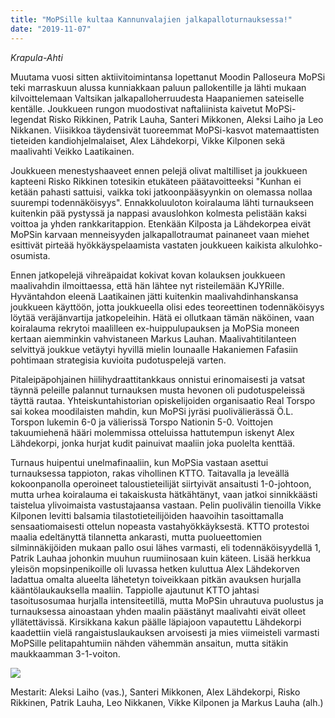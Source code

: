 ```yaml
---
title: "MoPSille kultaa Kannunvalajien jalkapalloturnauksessa!"
date: "2019-11-07"
---
```


_Krapula-Ahti_

Muutama vuosi sitten aktiivitoimintansa lopettanut Moodin Palloseura MoPSi teki marraskuun alussa kunniakkaan paluun pallokentille ja lähti mukaan kilvoittelemaan Valtsikan jalkapalloherruudesta Haapaniemen sateiselle kentälle. Joukkueen rungon muodostivat naftaliinista kaivetut MoPSi-legendat Risko Rikkinen, Patrik Lauha, Santeri Mikkonen, Aleksi Laiho ja Leo Nikkanen. Viisikkoa täydensivät tuoreemmat MoPSi-kasvot matemaattisten tieteiden kandiohjelmalaiset, Alex Lähdekorpi, Vikke Kilponen sekä maalivahti Veikko Laatikainen.

Joukkueen menestyshaaveet ennen pelejä olivat maltilliset ja joukkueen kapteeni Risko Rikkinen totesikin etukäteen päätavoitteeksi "Kunhan ei ketään pahasti sattuisi, vaikka toki jatkoonpääsyynkin on olemassa nollaa suurempi todennäköisyys". Ennakkoluuloton koiralauma lähti turnaukseen kuitenkin pää pystyssä ja nappasi avauslohkon kolmesta pelistään kaksi voittoa ja yhden rankkaritappion. Etenkään Kilposta ja Lähdekorpea eivät MoPSin karvaan menneisyyden jalkapallotraumat painaneet vaan miehet esittivät pirteää hyökkäyspelaamista vastaten joukkueen kaikista alkulohko-osumista.

Ennen jatkopelejä vihreäpaidat kokivat kovan kolauksen joukkueen maalivahdin ilmoittaessa, että hän lähtee nyt risteilemään KJYRille. Hyväntahdon eleenä Laatikainen jätti kuitenkin maalivahdinhanskansa joukkueen käyttöön, jotta joukkueella olisi edes teoreettinen todennäköisyys löytää veräjänvartija jatkopeleihin. Hätä ei ollutkaan tämän näköinen, vaan koiralauma rekrytoi maalilleen ex-huippulupauksen ja MoPSia moneen kertaan aiemminkin vahvistaneen Markus Lauhan. Maalivahtitilanteen selvittyä joukkue vetäytyi hyvillä mielin lounaalle Hakaniemen Fafasiin pohtimaan strategisia kuvioita pudotuspelejä varten.

Pitaleipäpohjainen hiilihydraattitankkaus onnistui erinomaisesti ja vatsat täynnä peleille palannut turnauksen musta hevonen oli pudotuspeleissä täyttä rautaa. Yhteiskuntahistorian opiskelijoiden organisaatio Real Torspo sai kokea moodilaisten mahdin, kun MoPSi jyräsi puolivälierässä Ö.L. Torspon lukemin 6-0 ja välierissä Torspo Nationin 5-0. Voittojen takuumiehenä hääri molemmissa otteluissa hattutempun iskenyt Alex Lähdekorpi, jonka hurjat kudit painuivat maaliin joka puolelta kenttää.

Turnaus huipentui unelmafinaaliin, kun MoPSia vastaan asettui turnauksessa tappioton, rakas vihollinen KTTO. Taitavalla ja leveällä kokoonpanolla operoineet taloustieteilijät siirtyivät ansaitusti 1-0-johtoon, mutta urhea koiralauma ei takaiskusta hätkähtänyt, vaan jatkoi sinnikkäästi taistelua ylivoimaista vastustajaansa vastaan. Pelin puolivälin tienoilla Vikke Kilponen levitti balsamia tilastotieteilijöiden haavoihin tasoittamalla sensaatiomaisesti ottelun nopeasta vastahyökkäyksestä. KTTO protestoi maalia edeltänyttä tilannetta ankarasti, mutta puolueettomien silminnäkijöiden mukaan pallo osui lähes varmasti, eli todennäköisyydellä 1, Patrik Lauhaa johonkin muuhun ruumiinosaan kuin käteen. Lisää herkkua yleisön mopsinpenikoille oli luvassa hetken kuluttua Alex Lähdekorven ladattua omalta alueelta lähetetyn toiveikkaan pitkän avauksen hurjalla kääntölaukauksella maaliin. Tappiolle ajautunut KTTO jahtasi tasoitusosumaa hurjalla intensiteetillä, mutta MoPSin uhrautuva puolustus ja turnauksessa ainoastaan yhden maalin päästänyt maalivahti eivät olleet yllätettävissä. Kirsikkana kakun päälle läpiajoon vapautettu Lähdekorpi kaadettiin vielä rangaistuslaukauksen arvoisesti ja mies viimeisteli varmasti MoPSille pelitapahtumiin nähden vähemmän ansaitun, mutta sitäkin maukkaamman 3-1-voiton.

![](https://gdurl.com/DpLc)

Mestarit: Aleksi Laiho (vas.), Santeri Mikkonen, Alex Lähdekorpi, Risko Rikkinen, Patrik Lauha, Leo Nikkanen, Vikke Kilponen ja Markus Lauha (alh.)
